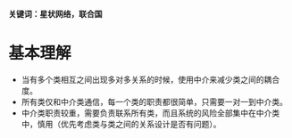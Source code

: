 **关键词：星状网络，联合国**

# 基本理解
* 当有多个类相互之间出现多对多关系的时候，使用中介来减少类之间的耦合度。
* 所有类仅和中介类通信，每一个类的职责都很简单，只需要一对一到中介类。
* 中介类职责较重，需要负责联系所有类，而且系统的风险全部集中在中介类中，慎用（优先考虑类与类之间的关系设计是否有问题）。
